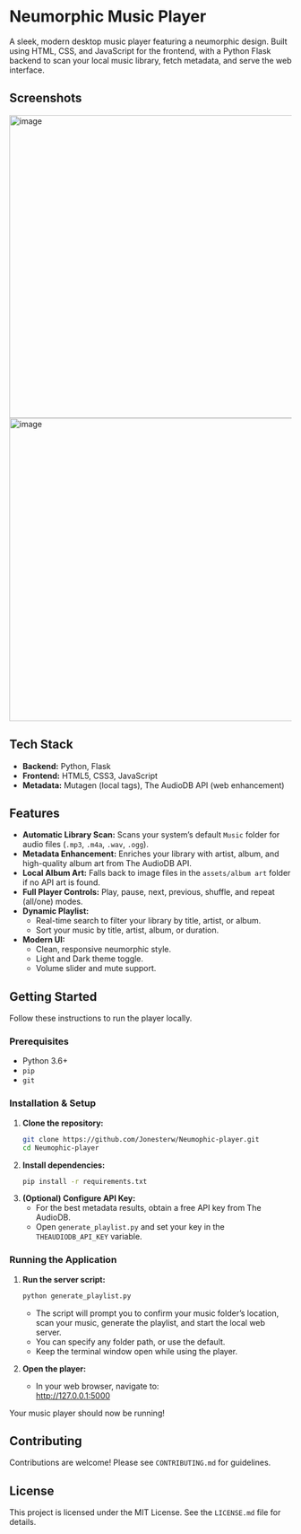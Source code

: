 # Neumorphic Music Player

A sleek, modern desktop music player featuring a neumorphic design. Built using HTML, CSS, and JavaScript for the frontend, with a Python Flask backend to scan your local music library, fetch metadata, and serve the web interface.

## Screenshots

<img width="960" height="540" alt="image" src="https://github.com/user-attachments/assets/e0e513f8-b7f1-4094-b144-56bd10e9c46f" />
<img width="960" height="540" alt="image" src="https://github.com/user-attachments/assets/0a851c00-bb89-440e-ad4f-de1ba0181f07" />



## Tech Stack

- **Backend:** Python, Flask
- **Frontend:** HTML5, CSS3, JavaScript
- **Metadata:** Mutagen (local tags), The AudioDB API (web enhancement)

## Features

- **Automatic Library Scan:** Scans your system’s default `Music` folder for audio files (`.mp3`, `.m4a`, `.wav`, `.ogg`).
- **Metadata Enhancement:** Enriches your library with artist, album, and high-quality album art from The AudioDB API.
- **Local Album Art:** Falls back to image files in the `assets/album art` folder if no API art is found.
- **Full Player Controls:** Play, pause, next, previous, shuffle, and repeat (all/one) modes.
- **Dynamic Playlist:**
    - Real-time search to filter your library by title, artist, or album.
    - Sort your music by title, artist, album, or duration.
- **Modern UI:**
    - Clean, responsive neumorphic style.
    - Light and Dark theme toggle.
    - Volume slider and mute support.

## Getting Started

Follow these instructions to run the player locally.

### Prerequisites

- Python 3.6+
- `pip`
- `git`

### Installation & Setup

1. **Clone the repository:**
    ```sh
    git clone https://github.com/Jonesterw/Neumophic-player.git
    cd Neumophic-player
    ```
2. **Install dependencies:**
    ```sh
    pip install -r requirements.txt
    ```
3. **(Optional) Configure API Key:**
    - For the best metadata results, obtain a free API key from The AudioDB.
    - Open `generate_playlist.py` and set your key in the `THEAUDIODB_API_KEY` variable.

### Running the Application

1. **Run the server script:**
    ```sh
    python generate_playlist.py
    ```
    - The script will prompt you to confirm your music folder’s location, scan your music, generate the playlist, and start the local web server.
    - You can specify any folder path, or use the default.
    - Keep the terminal window open while using the player.

2. **Open the player:**
    - In your web browser, navigate to:  
      http://127.0.0.1:5000

Your music player should now be running!

## Contributing

Contributions are welcome! Please see `CONTRIBUTING.md` for guidelines.

## License

This project is licensed under the MIT License. See the `LICENSE.md` file for details.

